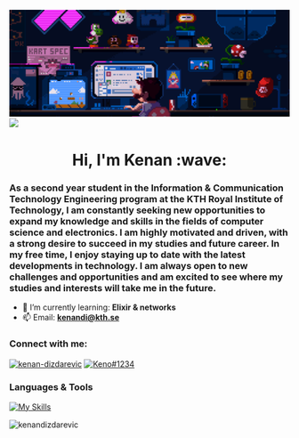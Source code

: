 ![](https://github.com/Kenooooooo/Kenooooooo/blob/main/banner.gif)
![](https://komarev.com/ghpvc/?username=kenandizdarevic)
<h1 align="center">Hi, I'm Kenan :wave:</h1>
<h3>As a second year student in the Information & Communication Technology Engineering program at the KTH Royal Institute of Technology, I am constantly seeking new opportunities to expand my knowledge and skills in the fields of computer science and electronics. I am highly motivated and driven, with a strong desire to succeed in my studies and future career. In my free time, I enjoy staying up to date with the latest developments in technology. I am always open to new challenges and opportunities and am excited to see where my studies and interests will take me in the future.</h3>


- 🌱 I’m currently learning: **Elixir & networks**
- 📫 Email: **kenandi@kth.se**

<h3 align="left">Connect with me:</h3>
<p align="left">
<a href="https://linkedin.com/in/kenan-dizdarevic" target="blank"><img align="center" src="https://raw.githubusercontent.com/rahuldkjain/github-profile-readme-generator/master/src/images/icons/Social/linked-in-alt.svg" alt="kenan-dizdarevic" height="30" width="40" /></a>
<a href="https://discord.com/users/217035390111055872" target="blank"><img align="center" src="https://raw.githubusercontent.com/rahuldkjain/github-profile-readme-generator/master/src/images/icons/Social/discord.svg" alt="Keno#1234" height="30" width="40" /></a>
</p>

<h3>Languages & Tools</h3>

[![My Skills](https://skillicons.dev/icons?i=git,github,vscode,elixir,java,c,cs,javascript,html,css,nodejs,react,vue,firebase,latex,linux,unity,&perline=10&theme=dark)](https://kenandizdarevic.com)

<p><img align="center" src="https://github-readme-streak-stats.herokuapp.com/?user=kenandizdarevic&theme=dark" alt="kenandizdarevic" /></p>

